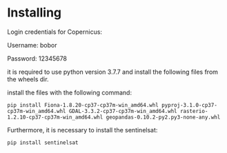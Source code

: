# Installing

Login credentials for Copernicus:

Username: bobor

Password: 12345678

it is required to use python version 3.7.7 and install the following files from the wheels dir.

install the files with the following command:
```
pip install Fiona-1.8.20-cp37-cp37m-win_amd64.whl pyproj-3.1.0-cp37-cp37m-win_amd64.whl GDAL-3.3.2-cp37-cp37m-win_amd64.whl rasterio-1.2.10-cp37-cp37m-win_amd64.whl geopandas-0.10.2-py2.py3-none-any.whl
```

Furthermore, it is necessary to install the sentinelsat:

```
pip install sentinelsat
```
